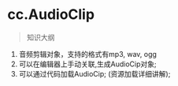 # cc.AudioClip

> 知识大纲
1.  音频剪辑对象，支持的格式有mp3, wav, ogg
2.  可以在编辑器上手动关联,生成AudioCip对象;
3.  可以通过代码加载AudioCip;  (资源加载详细讲解);
